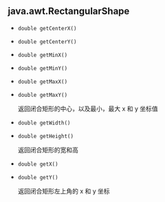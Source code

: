 ## java.awt.RectangularShape

* `double getCenterX()`

* `double getCenterY()`

* `double getMinX()`

* `double getMinY()`

* `double getMaxX()`

* `double getMaxY()`

    返回闭合矩形的中心，以及最小，最大 x 和 y 坐标值
    
* `double getWidth()`

* `double getHeight()`

    返回闭合矩形的宽和高
    
* `double getX()`

* `double getY()`

    返回闭合矩形左上角的 x 和 y 坐标
    